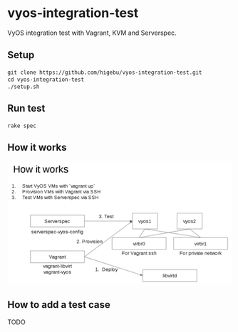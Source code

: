 # vyos-integration-test

VyOS integration test with Vagrant, KVM and Serverspec.

## Setup

```
git clone https://github.com/higebu/vyos-integration-test.git
cd vyos-integration-test
./setup.sh
```

## Run test

```
rake spec
```

## How it works

![how-it-works](https://raw.githubusercontent.com/higebu/vyos-integration-test/master/how_it_works.png)

## How to add a test case

TODO
